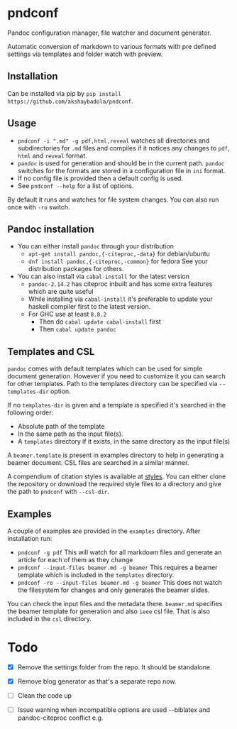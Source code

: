 # pndconf

Pandoc configuration manager, file watcher and document generator.

Automatic conversion of markdown to various formats with pre defined settings
via templates and folder watch with preview.

## Installation

Can be installed via pip by `pip install https://github.com/akshaybadola/pndconf`.

## Usage

- `pndconf -i ".md" -g pdf,html,reveal` watches all
  directories and subdirectories for `.md` files and
  compiles if it notices any changes to `pdf`, `html` and `reveal` format.
- `pandoc` is used for generation and should be in the current path. `pandoc`
  switches for the formats are stored in a configuration file in `ini` format.
- If no config file is provided then a default config is used.
- See `pndconf --help` for a list of options.

By default it runs and watches for file system changes.
You can also run once with `-ro` switch.

## Pandoc installation

- You can either install `pandoc` through your distribution
  - `apt-get install pandoc,{-citeproc,-data}` for debian/ubuntu
  - `dnf install pandoc,{-citeproc,-common}` for fedora
  See your distribution packages for others.
- You can also install via `cabal-install` for the latest version
  - `pandoc-2.14.2` has citeproc inbuilt and has some extra features which are quite useful
  - While installing via `cabal-install` it's preferable to update
    your haskell compiler first to the latest version.
  - For GHC use at least `8.8.2`
    - Then do `cabal update cabal-install` first
    - Then `cabal update pandoc`

## Templates and CSL

`pandoc` comes with default templates which can be used for simple document
generation. However if you need to customize it you can search for other
templates. Path to the templates directory can be specified via
`--templates-dir` option.

If no `templates-dir` is given and a template is specified it's searched in the following order:
- Absolute path of the template
- In the same path as the input file(s).
- A `templates` directory if it exists, in the same directory as the input file(s)

A `beamer.template` is present in examples directory to help in generating a beamer document.
CSL files are searched in a similar manner.

A compendium of citation styles is available at [styles](https://github.com/citation-style-language/styles "Citation Styles").
You can either clone the repository or download the required style
files to a directory and give the path to `pndconf` with `--csl-dir`.

## Examples

A couple of examples are provided in the `examples` directory. After installation run:
- `pndconf -g pdf`
  This will watch for all markdown files and generate an article for each of
  them as they change
- `pndconf --input-files beamer.md -g beamer`
  This requires a beamer template which is included in the `templates` directory.
- `pndconf -ro --input-files beamer.md -g beamer`
  This does not watch the filesystem for changes and only generates the beamer slides.

You can check the input files and the metadata there. `beamer.md` specifies the
beamer template for generation and also `ieee` csl file. That is also included
in the `csl` directory.

# Todo

- [X] Remove the settings folder from the repo. It should be standalone.
- [X] Remove blog generator as that's a separate repo now.
- [ ] Clean the code up
- [ ] Issue warning when incompatible options are used --biblatex and
  pandoc-citeproc conflict e.g.

